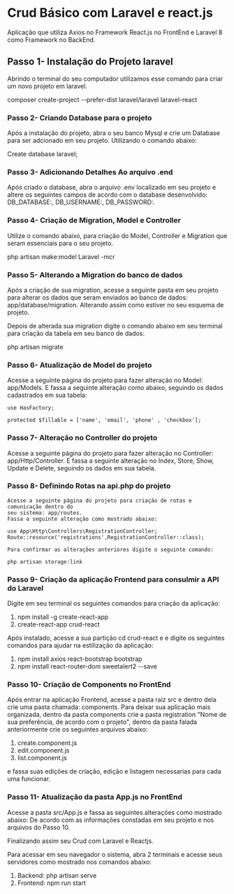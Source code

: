 # Crud Básico com Laravel e react.js

Aplicação que utiliza Axios no Framework React.js no FrontEnd e Laravel 8 como Framework no BackEnd.

## Passo 1- Instalação do Projeto laravel

Abrindo o terminal do seu computador utilizamos esse comando para criar um novo projeto em laravel.

composer create-project --prefer-dist laravel/laravel laravel-react

### Passo 2- Criando Database para o projeto

Após a instalação do projeto, abra o seu banco Mysql e crie um Database para ser adcionado em seu projeto. Utilizando o comando abaixo:

Create database laravel;

### Passo 3- Adicionando Detalhes Ao arquivo .end

Após criado o database, abra o arquivo .env localizado em seu projeto e altere os seguintes campos
de acordo com o database desenvolvido: DB_DATABASE:<NOME DO BANCO>, DB_USERNAME:<NOME DE USUARIO>,
DB_PASSWORD:<SENHA DO SEU BANCO>.

### Passo 4- Criação de Migration, Model e Controller

Utilize o comando abaixo, para criação do Model, Controller e Migration que seram essenciais
para o seu projeto.

php artisan make:model Laravel -mcr

### Passo 5- Alterando a Migration do banco de dados

Após a criação de sua migration, acesse a seguinte pasta em seu projeto para alterar os dados
que seram enviados ao banco de dados: app/database/migration. Alterando assim como estiver no
seu esquema de projeto.

Depois de alterada sua migration digite o comando abaixo em seu terminal para criação da tabela
em seu banco de dados:

php artisan migrate

### Passo 6- Atualização de Model do projeto

Acesse a seguinte página do projeto para fazer alteração no Model: app/Models.
E fassa a seguinte alteração como abaixo, seguindo os dados cadastrados em sua
tabela:

    use HasFactory;

    protected $fillable = ['name', 'email', 'phone' , 'checkbox'];

### Passo 7- Alteração no Controller do projeto

Acesse a seguinte página do projeto para fazer alteração no Controller: app/Http/Controller.
E fassa a seguinte alteração no Index, Store, Show, Update e Delete, seguindo os dados em 
sua tabela.

   ### Passo 8- Definindo Rotas na api.php do projeto

    Acesse a seguinte página do projeto para criação de rotas e comunicação dentro do
    seu sistema: app/routes.
    Fassa a seguinte alteração como mostrado abaixo:

    use App\Http\Controllers\RegistrationController;
    Route::resource('registrations',RegistrationController::class);

    Para confirmar as alterações anteriores digite o seguinte comando:

    php artisan storage:link

### Passo 9- Criação da aplicação Frontend para consulmir a API do Laravel

Digite em seu terminal os seguintes comandos para criação da aplicação:

1. npm install -g create-react-app
2. create-react-app crud-react

Após instalado, acesse a sua partição cd crud-react e e digite os seguintes comandos
para ajudar na estilização da aplicação:

1. npm install axios react-bootstrap bootstrap
2. npm install react-router-dom sweetalert2 --save

### Passo 10- Criação de Components no FrontEnd

Após entrar na aplicação Frontend, acesse a pasta raiz src e dentro dela crie uma pasta
chamada: components. Para deixar sua aplicação mais organizada, dentro da pasta components
crie a pasta registration "Nome de sua preferência, de acordo com o projeto", dentro da 
pasta falada anteriormente crie os seguintes arquivos abaixo:

1. create.component.js
2. edit.component.js
3. list.component.js

e fassa suas edições de criação, edição e listagem necessarias para cada uma funcionar.

### Passo 11- Atualização da pasta App.js no FrontEnd

Acesse a pasta src/App.js e fassa as seguintes alterações como mostrado abaixo:
De acordo com as informações constadas em seu projeto e nos arquivos do Passo 10.

Finalizando assim seu Crud com Laravel e Reactjs.

Para acessar em seu navegador o sistema, abra 2 terminais e acesse seus servidores 
como mostrado nos comandos abaixo:

1. Backend: php artisan serve
2. Frontend: npm run start
